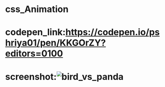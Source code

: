 # css_Animation

# codepen_link:https://codepen.io/pshriya01/pen/KKGOrZY?editors=0100

# screenshot:![bird_vs_panda](https://github.com/pshriya01/css_Animation/assets/119559700/d086ffc5-c407-4dad-8c25-fb9d95e13f2d)
